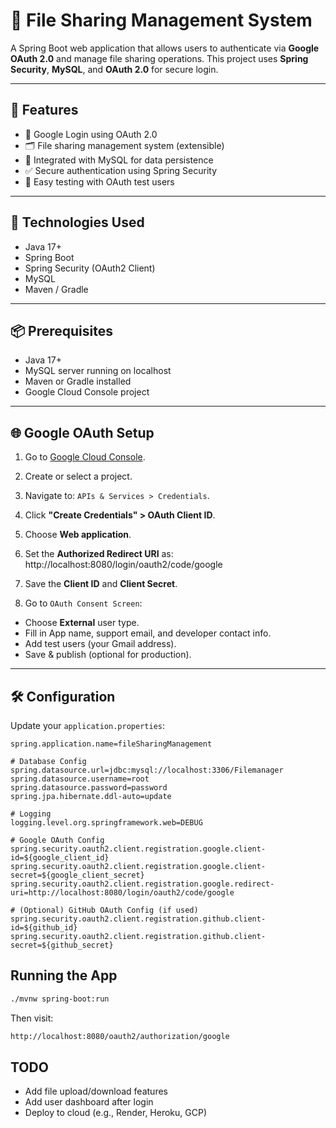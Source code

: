 # 📁 File Sharing Management System

A Spring Boot web application that allows users to authenticate via **Google OAuth 2.0** and manage file sharing operations. This project uses **Spring Security**, **MySQL**, and **OAuth 2.0** for secure login.

---

## 🚀 Features

- 🔐 Google Login using OAuth 2.0
- 🗂️ File sharing management system (extensible)
- 🧩 Integrated with MySQL for data persistence
- ✅ Secure authentication using Spring Security
- 🧪 Easy testing with OAuth test users

---

## 🔧 Technologies Used

- Java 17+
- Spring Boot
- Spring Security (OAuth2 Client)
- MySQL
- Maven / Gradle

---

## 📦 Prerequisites

- Java 17+
- MySQL server running on localhost
- Maven or Gradle installed
- Google Cloud Console project

---

## 🌐 Google OAuth Setup

1. Go to [Google Cloud Console](https://console.cloud.google.com/).
2. Create or select a project.
3. Navigate to: `APIs & Services > Credentials`.
4. Click **"Create Credentials" > OAuth Client ID**.
5. Choose **Web application**.
6. Set the **Authorized Redirect URI** as: http://localhost:8080/login/oauth2/code/google

7. Save the **Client ID** and **Client Secret**.

8. Go to `OAuth Consent Screen`:
- Choose **External** user type.
- Fill in App name, support email, and developer contact info.
- Add test users (your Gmail address).
- Save & publish (optional for production).

---

## 🛠️ Configuration

Update your `application.properties`:

```properties
spring.application.name=fileSharingManagement

# Database Config
spring.datasource.url=jdbc:mysql://localhost:3306/Filemanager
spring.datasource.username=root
spring.datasource.password=password
spring.jpa.hibernate.ddl-auto=update

# Logging
logging.level.org.springframework.web=DEBUG

# Google OAuth Config
spring.security.oauth2.client.registration.google.client-id=${google_client_id}
spring.security.oauth2.client.registration.google.client-secret=${google_client_secret}
spring.security.oauth2.client.registration.google.redirect-uri=http://localhost:8080/login/oauth2/code/google

# (Optional) GitHub OAuth Config (if used)
spring.security.oauth2.client.registration.github.client-id=${github_id}
spring.security.oauth2.client.registration.github.client-secret=${github_secret}
```

## Running the App
```bash
./mvnw spring-boot:run
```
Then visit:

```bash
http://localhost:8080/oauth2/authorization/google
```
## TODO
- Add file upload/download features
- Add user dashboard after login
- Deploy to cloud (e.g., Render, Heroku, GCP)

